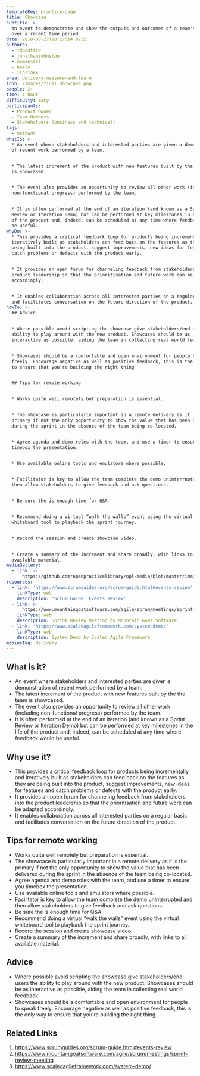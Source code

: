 ```yaml
---
templateKey: practice-page
title: Showcase
subtitle: >-
  An event to demonstrate and show the outputs and outcomes of a team's work
  over a recent time period
date: 2018-08-27T18:27:14.023Z
authors:
  - tdbeattie
  - jonathanjohnston
  - mvmaestri
  - noelo
  - ilaria66
area: delivery-measure-and-learn
icon: /images/final_showcase.png
people: 2+
time: 1 hour
difficulty: easy
participants:
  - Product Owner
  - Team Members
  - Stakeholders (business and technical)
tags:
  - methods
whatIs: >-
  * An event where stakeholders and interested parties are given a demonstration
  of recent work performed by a team.


  * The latest increment of the product with new features built by the the team
  is showcased.


  * The event also provides an opportunity to review all other work (including
  non-functional progress) performed by the team.


  * It is often performed at the end of an iteration (and known as a Sprint
  Review or Iteration Demo) but can be performed at key milestones in the life
  of the product and, indeed, can be scheduled at any time where feedback would
  be useful.
whyDo: >-
  * This provides a critical feedback loop for products being incrementally and
  iteratively built as stakeholders can feed back on the features as they are
  being built into the product, suggest improvements, new ideas for features and
  catch problems or defects with the product early.


  * It provides an open forum for channeling feedback from stakeholders into the
  product leadership so that the prioritisation and future work can be adapted
  accordingly.


  * It enables collaboration across all interested parties on a regular basis
  and facilitates conversation on the future direction of the product.
howTo: >-
  ## Advice


  * Where possible avoid scripting the showcase give stakeholders/end users the
  ability to play around with the new product. Showcases should be as
  interactive as possible, aiding the team in collecting real world feedback


  * Showcases should be a comfortable and open environment for people to speak
  freely. Encourage negative as well as positive feedback, this is the only way
  to ensure that you're building the right thing


  ## Tips for remote working


  * Works quite well remotely but preparation is essential.


  * The showcase is particularly important in a remote delivery as it is the
  primary if not the only opportunity to show the value that has been delivered
  during the sprint in the absence of the team being co-located.


  * Agree agenda and demo roles with the team, and use a timer to ensure you
  timebox the presentation.


  * Use available online tools and emulators where possible.


  * Facilitator is key to allow the team complete the demo uninterrupted and
  then allow stakeholders to give feedback and ask questions.


  * Be sure the is enough time for Q&A


  * Recommend doing a virtual “walk the walls” event using the virtual
  whiteboard tool to playback the sprint journey.


  * Record the session and create showcase video.


  * Create a summary of the increment and share broadly, with links to all
  available material.
mediaGallery:
  - link: >-
      https://github.com/openpracticelibrary/opl-media/blob/master/images/Showcase.png?raw=true
resources:
  - link: 'https://www.scrumguides.org/scrum-guide.html#events-review'
    linkType: web
    description: 'Scrum Guide: Events Review'
  - link: >-
      https://www.mountaingoatsoftware.com/agile/scrum/meetings/sprint-review-meeting
    linkType: web
    description: Sprint Review Meeting by Mountain Goat Software
  - link: 'https://www.scaledagileframework.com/system-demo/'
    linkType: web
    description: System Demo by Scaled Agile Framework
mobiusTag: delivery
---
```

## What is it?

- An event where stakeholders and interested parties are given a demonstration of recent work performed by a team.
- The latest increment of the product with new features built by the the team is showcased.
- The event also provides an opportunity to review all other work (including non-functional progress) performed by the team.
- It is often performed at the end of an iteration (and known as a Sprint Review or Iteration Demo) but can be performed at key milestones in the life of the product and, indeed, can be scheduled at any time where feedback would be useful.

## Why use it?

- This provides a critical feedback loop for products being incrementally and iteratively built as stakeholders can feed back on the features as they are being built into the product, suggest improvements, new ideas for features and catch problems or defects with the product early.
- It provides an open forum for channeling feedback from stakeholders into the product leadership so that the prioritisation and future work can be adapted accordingly.
- It enables collaboration across all interested parties on a regular basis and facilitates conversation on the future direction of the product.

## Tips for remote working

- Works quite well remotely but preparation is essential.
- The showcase is particularly important in a remote delivery as it is the primary if not the only opportunity to show the value that has been delivered during the sprint in the absence of the team being co-located.
- Agree agenda and demo roles with the team, and use a timer to ensure you timebox the presentation.
- Use available online tools and emulators where possible.
- Facilitator is key to allow the team complete the demo uninterrupted and then allow stakeholders to give feedback and ask questions.
- Be sure the is enough time for Q&A
- Recommend doing a virtual “walk the walls” event using the virtual whiteboard tool to playback the sprint journey.
- Record the session and create showcase video.
- Create a summary of the increment and share broadly, with links to all available material.

## Advice

- Where possible avoid scripting the showcase give stakeholders/end users the ability to play around with the new product. Showcases should be as interactive as possible, aiding the team in collecting real world feedback
- Showcases should be a comfortable and open environment for people to speak freely. Encourage negative as well as positive feedback, this is the only way to ensure that you're building the right thing

## Related Links

1. https://www.scrumguides.org/scrum-guide.html#events-review
2. https://www.mountaingoatsoftware.com/agile/scrum/meetings/sprint-review-meeting
3. https://www.scaledagileframework.com/system-demo/

